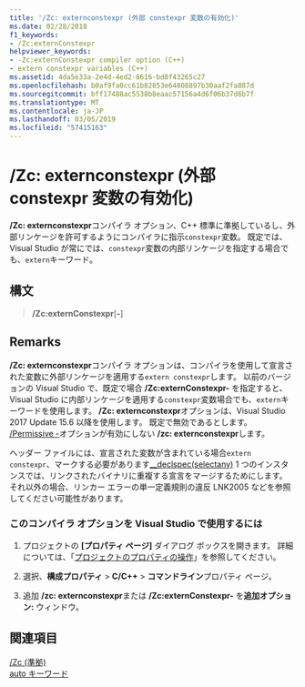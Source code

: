 ```yaml
---
title: '/Zc: externconstexpr (外部 constexpr 変数の有効化)'
ms.date: 02/28/2018
f1_keywords:
- /Zc:externConstexpr
helpviewer_keywords:
- -Zc:externConstexpr compiler option (C++)
- extern constexpr variables (C++)
ms.assetid: 4da5e33a-2e4d-4ed2-8616-bd8f43265c27
ms.openlocfilehash: b0af9fa0cc61b82853e64808897b30aaf2fa887d
ms.sourcegitcommit: bff17488ac5538b8eaac57156a4d6f06b37d6b7f
ms.translationtype: MT
ms.contentlocale: ja-JP
ms.lasthandoff: 03/05/2019
ms.locfileid: "57415163"
---
```

# <a name="zcexternconstexpr-enable-extern-constexpr-variables"></a>/Zc: externconstexpr (外部 constexpr 変数の有効化)

**/Zc: externconstexpr**コンパイラ オプション、C++ 標準に準拠しているし、外部リンケージを許可するようにコンパイラに指示`constexpr`変数。 既定では、Visual Studio が常にでは、`constexpr`変数の内部リンケージを指定する場合でも、`extern`キーワード。

## <a name="syntax"></a>構文

> **/Zc:externConstexpr**[**-**]

## <a name="remarks"></a>Remarks

**/Zc: externconstexpr**コンパイラ オプションは、コンパイラを使用して宣言された変数に外部リンケージを適用する`extern constexpr`します。 以前のバージョンの Visual Studio で、既定で場合 **/Zc:externConstexpr-** を指定すると、Visual Studio に内部リンケージを適用する`constexpr`変数場合でも、`extern`キーワードを使用します。 **/Zc: externconstexpr**オプションは、Visual Studio 2017 Update 15.6 以降を使用します。 既定で無効であるとします。 [/Permissive -](permissive-standards-conformance.md)オプションが有効にしない **/zc: externconstexpr**します。

ヘッダー ファイルには、宣言された変数が含まれている場合`extern constexpr`、マークする必要があります[__declspec(selectany)](../../cpp/selectany.md) 1 つのインスタンスでは、リンクされたバイナリに重複する宣言をマージするためにします。 それ以外の場合、リンカー エラーの単一定義規則の違反 LNK2005 などを参照してください可能性があります。

### <a name="to-set-this-compiler-option-in-visual-studio"></a>このコンパイラ オプションを Visual Studio で使用するには

1. プロジェクトの **[プロパティ ページ]** ダイアログ ボックスを開きます。 詳細については、「[プロジェクトのプロパティの操作](../../ide/working-with-project-properties.md)」を参照してください。

1. 選択、**構成プロパティ** > **C/C++** > **コマンドライン**プロパティ ページ。

1. 追加 **/zc: externconstexpr**または **/Zc:externConstexpr-** を**追加オプション:** ウィンドウ。

## <a name="see-also"></a>関連項目

[/Zc (準拠)](../../build/reference/zc-conformance.md)<br/>
[auto キーワード](../../cpp/auto-keyword.md)
